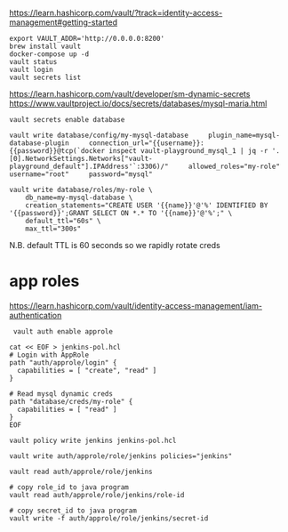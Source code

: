 https://learn.hashicorp.com/vault/?track=identity-access-management#getting-started

```
export VAULT_ADDR='http://0.0.0.0:8200'
brew install vault
docker-compose up -d
vault status
vault login
vault secrets list
```

https://learn.hashicorp.com/vault/developer/sm-dynamic-secrets
https://www.vaultproject.io/docs/secrets/databases/mysql-maria.html

```
vault secrets enable database

vault write database/config/my-mysql-database     plugin_name=mysql-database-plugin     connection_url="{{username}}:{{password}}@tcp(`docker inspect vault-playground_mysql_1 | jq -r '.[0].NetworkSettings.Networks["vault-playground_default"].IPAddress'`:3306)/"     allowed_roles="my-role"     username="root"     password="mysql"

vault write database/roles/my-role \
    db_name=my-mysql-database \
    creation_statements="CREATE USER '{{name}}'@'%' IDENTIFIED BY '{{password}}';GRANT SELECT ON *.* TO '{{name}}'@'%';" \
    default_ttl="60s" \
    max_ttl="300s"

```

N.B. default TTL is 60 seconds so we rapidly rotate creds


# app roles
https://learn.hashicorp.com/vault/identity-access-management/iam-authentication

```
 vault auth enable approle

cat << EOF > jenkins-pol.hcl
# Login with AppRole
path "auth/approle/login" {
  capabilities = [ "create", "read" ]
}

# Read mysql dynamic creds
path "database/creds/my-role" {
  capabilities = [ "read" ]
}
EOF

vault policy write jenkins jenkins-pol.hcl

vault write auth/approle/role/jenkins policies="jenkins"

vault read auth/approle/role/jenkins

# copy role_id to java program
vault read auth/approle/role/jenkins/role-id

# copy secret_id to java program
vault write -f auth/approle/role/jenkins/secret-id
```
